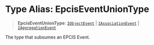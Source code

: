# Type Alias: EpcisEventUnionType

> **EpcisEventUnionType**: [`IObjectEvent`](../interfaces/IObjectEvent.md) \| [`IAssociationEvent`](../interfaces/IAssociationEvent.md) \| [`IAggregationEvent`](../interfaces/IAggregationEvent.md)

The type that subsumes an EPCIS Event.
